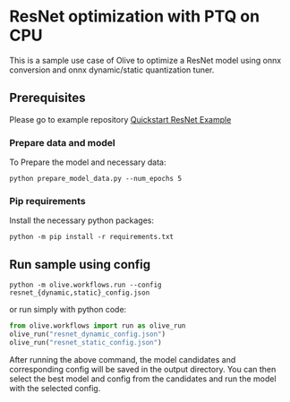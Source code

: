 # ResNet optimization with PTQ on CPU
This is a sample use case of Olive to optimize a ResNet model using onnx conversion and onnx dynamic/static quantization tuner.

## Prerequisites
Please go to example repository [Quickstart ResNet Example](https://github.com/microsoft/Olive/tree/main/examples/resnet_ptq_cpu)
### Prepare data and model
To Prepare the model and necessary data:
```
python prepare_model_data.py --num_epochs 5
```

### Pip requirements
Install the necessary python packages:
```
python -m pip install -r requirements.txt
```

## Run sample using config
```
python -m olive.workflows.run --config resnet_{dynamic,static}_config.json
```
or run simply with python code:
```python
from olive.workflows import run as olive_run
olive_run("resnet_dynamic_config.json")
olive_run("resnet_static_config.json")
```

After running the above command, the model candidates and corresponding config will be saved in the output directory.
You can then select the best model and config from the candidates and run the model with the selected config.
